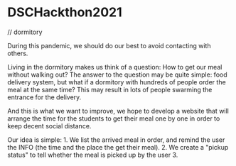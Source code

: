 # DSCHackthon2021


// dormitory

During this pandemic, we should do our best to avoid contacting with others.

Living in the dormitory makes us think of a question: How to get our meal without walking out?
The answer to the question may be quite simple: food delivery system, but what if a dormitory with hundreds of people order the meal at the same time? This may result in lots of people swarming the entrance for the delivery.

And this is what we want to improve, we hope to develop a website that will arrange the time for the students to get their meal one by one in order to keep decent social distance.

Our idea is simple: 
	1. We list the arrived meal in order, and remind the user the INFO (the time and the place the get their meal).
	2. We create a "pickup status" to tell whether the meal is picked up by the user
	3. 
